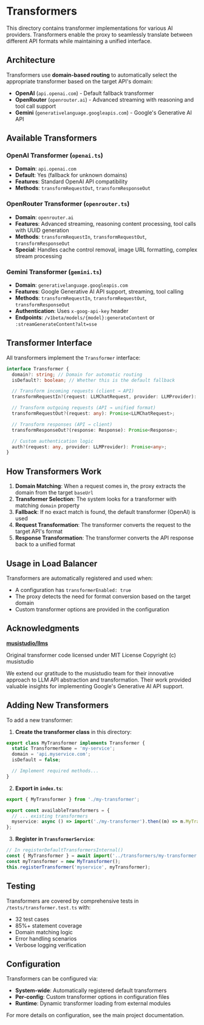 # Transformers

This directory contains transformer implementations for various AI providers. Transformers enable the proxy to seamlessly translate between different API formats while maintaining a unified interface.

## Architecture

Transformers use **domain-based routing** to automatically select the appropriate transformer based on the target API's domain:

- **OpenAI** (`api.openai.com`) - Default fallback transformer
- **OpenRouter** (`openrouter.ai`) - Advanced streaming with reasoning and tool call support
- **Gemini** (`generativelanguage.googleapis.com`) - Google's Generative AI API

## Available Transformers

### OpenAI Transformer (`openai.ts`)

- **Domain**: `api.openai.com`
- **Default**: Yes (fallback for unknown domains)
- **Features**: Standard OpenAI API compatibility
- **Methods**: `transformRequestOut`, `transformResponseOut`

### OpenRouter Transformer (`openrouter.ts`)

- **Domain**: `openrouter.ai`
- **Features**: Advanced streaming, reasoning content processing, tool calls with UUID generation
- **Methods**: `transformRequestIn`, `transformRequestOut`, `transformResponseOut`
- **Special**: Handles cache control removal, image URL formatting, complex stream processing

### Gemini Transformer (`gemini.ts`)

- **Domain**: `generativelanguage.googleapis.com`
- **Features**: Google Generative AI API support, streaming, tool calling
- **Methods**: `transformRequestIn`, `transformRequestOut`, `transformResponseOut`
- **Authentication**: Uses `x-goog-api-key` header
- **Endpoints**: `/v1beta/models/{model}:generateContent` or `:streamGenerateContent?alt=sse`

## Transformer Interface

All transformers implement the `Transformer` interface:

```typescript
interface Transformer {
  domain?: string; // Domain for automatic routing
  isDefault?: boolean; // Whether this is the default fallback

  // Transform incoming requests (client → API)
  transformRequestIn?(request: LLMChatRequest, provider: LLMProvider): Promise<Record<string, any>>;

  // Transform outgoing requests (API → unified format)
  transformRequestOut?(request: any): Promise<LLMChatRequest>;

  // Transform responses (API → client)
  transformResponseOut?(response: Response): Promise<Response>;

  // Custom authentication logic
  auth?(request: any, provider: LLMProvider): Promise<any>;
}
```

## How Transformers Work

1. **Domain Matching**: When a request comes in, the proxy extracts the domain from the target `baseUrl`
2. **Transformer Selection**: The system looks for a transformer with matching `domain` property
3. **Fallback**: If no exact match is found, the default transformer (OpenAI) is used
4. **Request Transformation**: The transformer converts the request to the target API's format
5. **Response Transformation**: The transformer converts the API response back to a unified format

## Usage in Load Balancer

Transformers are automatically registered and used when:

- A configuration has `transformerEnabled: true`
- The proxy detects the need for format conversion based on the target domain
- Custom transformer options are provided in the configuration

## Acknowledgments

**[musistudio/llms](https://github.com/musistudio/llms)**

Original transformer code licensed under MIT License
Copyright (c) musistudio

We extend our gratitude to the musistudio team for their innovative approach to LLM API abstraction and transformation. Their work provided valuable insights for implementing Google's Generative AI API support.

## Adding New Transformers

To add a new transformer:

1. **Create the transformer class** in this directory:

```typescript
export class MyTransformer implements Transformer {
  static TransformerName = 'my-service';
  domain = 'api.myservice.com';
  isDefault = false;

  // Implement required methods...
}
```

2. **Export in `index.ts`**:

```typescript
export { MyTransformer } from './my-transformer';

export const availableTransformers = {
  // ... existing transformers
  myservice: async () => import('./my-transformer').then((m) => m.MyTransformer),
};
```

3. **Register in `TransformerService`**:

```typescript
// In registerDefaultTransformersInternal()
const { MyTransformer } = await import('../transformers/my-transformer');
const myTransformer = new MyTransformer();
this.registerTransformer('myservice', myTransformer);
```

## Testing

Transformers are covered by comprehensive tests in `/tests/transformer.test.ts` with:

- 32 test cases
- 85%+ statement coverage
- Domain matching logic
- Error handling scenarios
- Verbose logging verification

## Configuration

Transformers can be configured via:

- **System-wide**: Automatically registered default transformers
- **Per-config**: Custom transformer options in configuration files
- **Runtime**: Dynamic transformer loading from external modules

For more details on configuration, see the main project documentation.
